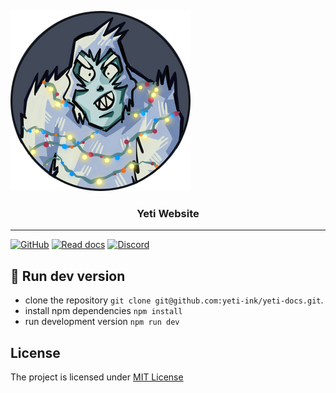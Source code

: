 [![logo](https://raw.githubusercontent.com/yeti-ink/yeti-docs/main/static/img/logo.png)](https://yeti.ink)
<h3 align="center">Yeti Website</h3>

---

[![GitHub](https://img.shields.io/github/license/rivalis/rivalis.github.io?style=for-the-badge)](https://github.com/rivalis/rivalis.github.io/blob/main/LICENSE)
[![Read docs](https://img.shields.io/badge/READ-DOCS-green?style=for-the-badge)](https://docs.yeti.ink/)
[![Discord](https://img.shields.io/discord/793996342934372384?style=for-the-badge&logo=discord)](https://discord.gg/eyB7fdwMSc)

## 🚀 Run dev version
- clone the repository `git clone git@github.com:yeti-ink/yeti-docs.git`.
- install npm dependencies `npm install`
- run development version `npm run dev`

## License
The project is licensed under [MIT License](https://github.com/rivalis/rivalis.github.io/blob/main/LICENSE)
